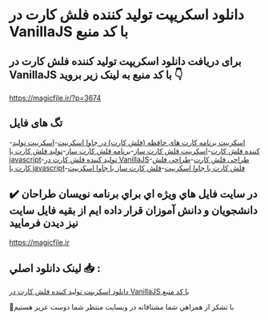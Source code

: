 # دانلود اسکریپت تولید کننده فلش کارت در VanillaJS با کد منبع

## برای دریافت دانلود اسکریپت تولید کننده فلش کارت در VanillaJS با کد منبع به لینک زیر بروید 👇

https://magicfile.ir/?p=3674

## تگ های فایل

-[اسکریپت برنامه کارت های حافظه (فلش کارت) در جاوا اسکریپت](https://magicfile.ir/product/%d8%a7%d8%b3%da%a9%d8%b1%db%8c%d9%be%d8%aa-%d8%aa%d9%88%d9%84%db%8c%d8%af-%da%a9%d9%86%d9%86%d8%af%d9%87-%d9%81%d9%84%d8%b4-%da%a9%d8%a7%d8%b1%d8%aa-%d8%af%d8%b1-vanillajs/)-[اسکریپت تولید کننده فلش کارت](https://magicfile.ir/product/%d8%a7%d8%b3%da%a9%d8%b1%db%8c%d9%be%d8%aa-%d8%aa%d9%88%d9%84%db%8c%d8%af-%da%a9%d9%86%d9%86%d8%af%d9%87-%d9%81%d9%84%d8%b4-%da%a9%d8%a7%d8%b1%d8%aa-%d8%af%d8%b1-vanillajs/)-[اسکریپت فلش کارت ساز](https://magicfile.ir/product/%d8%a7%d8%b3%da%a9%d8%b1%db%8c%d9%be%d8%aa-%d8%aa%d9%88%d9%84%db%8c%d8%af-%da%a9%d9%86%d9%86%d8%af%d9%87-%d9%81%d9%84%d8%b4-%da%a9%d8%a7%d8%b1%d8%aa-%d8%af%d8%b1-vanillajs/)-[برنامه فلش کارت ساز](https://magicfile.ir/product/%d8%a7%d8%b3%da%a9%d8%b1%db%8c%d9%be%d8%aa-%d8%aa%d9%88%d9%84%db%8c%d8%af-%da%a9%d9%86%d9%86%d8%af%d9%87-%d9%81%d9%84%d8%b4-%da%a9%d8%a7%d8%b1%d8%aa-%d8%af%d8%b1-vanillajs/)-[تولید فلش کارت با javascript](https://magicfile.ir/product/%d8%a7%d8%b3%da%a9%d8%b1%db%8c%d9%be%d8%aa-%d8%aa%d9%88%d9%84%db%8c%d8%af-%da%a9%d9%86%d9%86%d8%af%d9%87-%d9%81%d9%84%d8%b4-%da%a9%d8%a7%d8%b1%d8%aa-%d8%af%d8%b1-vanillajs/)-[تولید کننده فلش کارت در VanillaJS](https://magicfile.ir/product/%d8%a7%d8%b3%da%a9%d8%b1%db%8c%d9%be%d8%aa-%d8%aa%d9%88%d9%84%db%8c%d8%af-%da%a9%d9%86%d9%86%d8%af%d9%87-%d9%81%d9%84%d8%b4-%da%a9%d8%a7%d8%b1%d8%aa-%d8%af%d8%b1-vanillajs/)-[طراحی فلش کارت](https://magicfile.ir/product/%d8%a7%d8%b3%da%a9%d8%b1%db%8c%d9%be%d8%aa-%d8%aa%d9%88%d9%84%db%8c%d8%af-%da%a9%d9%86%d9%86%d8%af%d9%87-%d9%81%d9%84%d8%b4-%da%a9%d8%a7%d8%b1%d8%aa-%d8%af%d8%b1-vanillajs/)-[طراحی فلش کارت با javascript](https://magicfile.ir/product/%d8%a7%d8%b3%da%a9%d8%b1%db%8c%d9%be%d8%aa-%d8%aa%d9%88%d9%84%db%8c%d8%af-%da%a9%d9%86%d9%86%d8%af%d9%87-%d9%81%d9%84%d8%b4-%da%a9%d8%a7%d8%b1%d8%aa-%d8%af%d8%b1-vanillajs/)-[فلش کارت با جاوا اسکریپت](https://magicfile.ir/product/%d8%a7%d8%b3%da%a9%d8%b1%db%8c%d9%be%d8%aa-%d8%aa%d9%88%d9%84%db%8c%d8%af-%da%a9%d9%86%d9%86%d8%af%d9%87-%d9%81%d9%84%d8%b4-%da%a9%d8%a7%d8%b1%d8%aa-%d8%af%d8%b1-vanillajs/)-[فلش کارت ساز با جاوا اسکریپت](https://magicfile.ir/product/%d8%a7%d8%b3%da%a9%d8%b1%db%8c%d9%be%d8%aa-%d8%aa%d9%88%d9%84%db%8c%d8%af-%da%a9%d9%86%d9%86%d8%af%d9%87-%d9%81%d9%84%d8%b4-%da%a9%d8%a7%d8%b1%d8%aa-%d8%af%d8%b1-vanillajs/)

## ✔️ در سايت فايل هاي ويژه اي براي برنامه نويسان طراحان دانشجويان و دانش آموزان قرار داده ايم از بقيه فايل سايت نيز ديدن فرماييد

https://magicfile.ir


## لينک دانلود اصلي 📥 :

[دانلود اسکریپت تولید کننده فلش کارت در VanillaJS با کد منبع](https://magicfile.ir/product/%d8%a7%d8%b3%da%a9%d8%b1%db%8c%d9%be%d8%aa-%d8%aa%d9%88%d9%84%db%8c%d8%af-%da%a9%d9%86%d9%86%d8%af%d9%87-%d9%81%d9%84%d8%b4-%da%a9%d8%a7%d8%b1%d8%aa-%d8%af%d8%b1-vanillajs/) 


🙏با تشکر از همراهي شما مشتاقانه در وبسایت منتظر شما دوست عزیز هستیم


